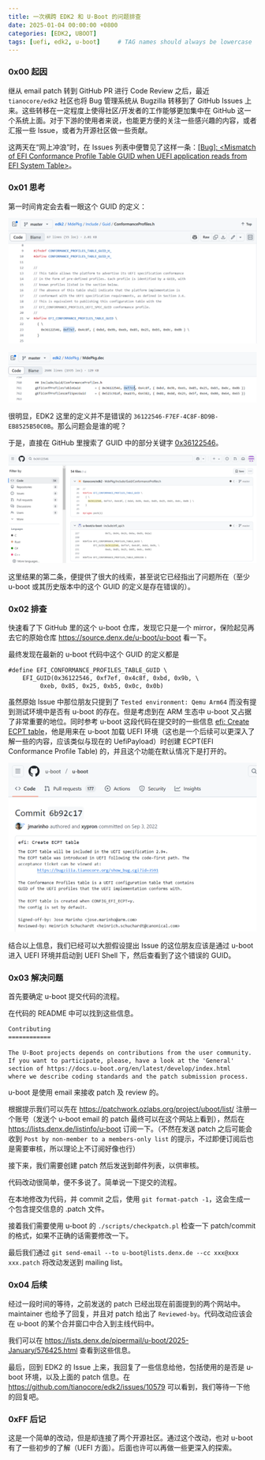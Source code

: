 ```yaml
---
title: 一次横跨 EDK2 和 U-Boot 的问题排查
date: 2025-01-04 00:00:00 +0800
categories: [EDK2, UBOOT]
tags: [uefi, edk2, u-boot]     # TAG names should always be lowercase
---
```


### 0x00 起因

继从 email patch 转到 GitHub PR 进行 Code Review 之后，最近 `tianocore/edk2` 社区也将 Bug 管理系统从 Bugzilla 转移到了 GitHub Issues 上来。这些转移在一定程度上使得社区/开发者的工作能够更加集中在 GitHub 这一个系统上面。对于下游的使用者来说，也能更方便的关注一些感兴趣的内容，或者汇报一些 Issue，或者为开源社区做一些贡献。

这两天在“网上冲浪”时，在 Issues 列表中便瞥见了这样一条：[\[Bug\]: \<Mismatch of EFI Conformance Profile Table GUID when UEFI application reads from EFI System Table\>](https://github.com/tianocore/edk2/issues/10579)。

### 0x01 思考

第一时间肯定会去看一眼这个 GUID 的定义：

![GUID1](/assets/media/posts/edk2+u-boot+ECPT/GUID1.png)

![GUID2](/assets/media/posts/edk2+u-boot+ECPT/GUID2.png)

很明显，EDK2 这里的定义并不是错误的 `36122546-F7EF-4C8F-BD9B-EB8525B50C0B`。那么问题会是谁的呢？

于是，直接在 GitHub 里搜索了 GUID 中的部分关键字 [0x36122546](https://github.com/search?q=0x36122546&type=code)。

![SearchResult](/assets/media/posts/edk2+u-boot+ECPT/SearchResult.png)

这里结果的第二条，便提供了很大的线索，甚至说它已经指出了问题所在（至少 u-boot 或其历史版本中的这个 GUID 的定义是存在错误的）。

### 0x02 排查

快速看了下 GitHub 里的这个 u-boot 仓库，发现它只是一个 mirror，保险起见再去它的原始仓库 https://source.denx.de/u-boot/u-boot 看一下。

最终发现在最新的 u-boot 代码中这个 GUID 的定义都是

```
#define EFI_CONFORMANCE_PROFILES_TABLE_GUID \
	EFI_GUID(0x36122546, 0xf7ef, 0x4c8f, 0xbd, 0x9b, \
		 0xeb, 0x85, 0x25, 0xb5, 0x0c, 0x0b)
```

虽然原始 Issue 中那位朋友只提到了 `Tested environment: Qemu Arm64` 而没有提到测试环境中是否有 u-boot 的存在。但是考虑到在 ARM 生态中 u-boot 又占据了非常重要的地位。同时参考 u-boot 这段代码在提交时的一些信息 [efi: Create ECPT table](https://github.com/u-boot/u-boot/commit/6b92c1735205eef308a9e33ec90330a3e6d27fc3)，他是用来在 u-boot 加载 UEFI 环境（这也是一个后续可以更深入了解一些的内容，应该类似与现在的 UefiPayload）时创建 ECPT(EFI Conformance Profile Table) 的，并且这个功能在默认情况下是打开的。

![Uboot-ECPT](/assets/media/posts/edk2+u-boot+ECPT/Uboot-ECPT.png)


结合以上信息，我们已经可以大胆假设提出 Issue 的这位朋友应该是通过 u-boot 进入 UEFI 环境并启动到 UEFI Shell 下，然后查看到了这个错误的 GUID。

### 0x03 解决问题

首先要确定 u-boot 提交代码的流程。

在代码的 README 中可以找到这些信息。

```
Contributing
============

The U-Boot projects depends on contributions from the user community.
If you want to participate, please, have a look at the 'General'
section of https://docs.u-boot.org/en/latest/develop/index.html
where we describe coding standards and the patch submission process.
```

u-boot 是使用 email 来接收 patch 及 review 的。

根据提示我们可以先在 https://patchwork.ozlabs.org/project/uboot/list/ 注册一个账号（发送个 u-boot email 的 patch 最终可以在这个网站上看到），然后在 https://lists.denx.de/listinfo/u-boot 订阅一下。（不然在发送 patch 之后可能会收到 `Post by non-member to a members-only list` 的提示，不过即便订阅后也是需要审核，所以理论上不订阅好像也行）

接下来，我们需要创建 patch 然后发送到邮件列表，以供审核。

代码改动很简单，便不多说了。简单说一下提交的流程。

在本地修改为代码，并 commit 之后，使用 `git format-patch -1`，这会生成一个包含提交信息的 .patch 文件。

接着我们需要使用 u-boot 的 `./scripts/checkpatch.pl` 检查一下 patch/commit 的格式，如果不正确的话需要修改一下。

最后我们通过 `git send-email --to u-boot@lists.denx.de --cc xxx@xxx xxx.patch` 将改动发送到 mailing list。

### 0x04 后续

经过一段时间的等待，之前发送的 patch 已经出现在前面提到的两个网站中。maintainer 也给予了回复，并且对 patch 给出了 `Reviewed-by`。代码改动应该会在 u-boot 的某个合并窗口中合入到主线代码中。

我们可以在 https://lists.denx.de/pipermail/u-boot/2025-January/576425.html 查看到这些信息。

最后，回到 EDK2 的 Issue 上来，我回复了一些信息给他，包括使用的是否是 u-boot 环境，以及上面的 patch 信息。在 https://github.com/tianocore/edk2/issues/10579 可以看到，我们等待一下他的回复吧。

### 0xFF 后记

这是一个简单的改动，但是却连接了两个开源社区。通过这个改动，也对 u-boot 有了一些初步的了解（UEFI 方面）。后面也许可以再做一些更深入的探索。

